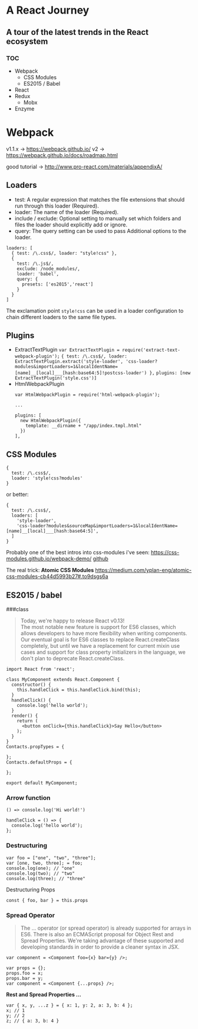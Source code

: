 # A React Journey
## A tour of the latest trends in the React ecosystem

### TOC

* Webpack
  * CSS Modules
  * ES2015 / Babel
* React
* Redux
  * Mobx
* Enzyme


# Webpack
v1.1.x -> https://webpack.github.io/
v2 -> https://webpack.github.io/docs/roadmap.html

good tutorial -> http://www.pro-react.com/materials/appendixA/


## Loaders

* test:  A regular expression that matches the file extensions that should run through this loader (Required).
* loader:  The name of the loader (Required).
* include / exclude:   Optional setting to manually set which folders and files the loader should explicitly add or ignore.
* query:  The query setting can be used to pass Additional options to the loader.

```
loaders: [
  { test: /\.css$/, loader: "style!css" },
  {
    test: /\.js$/,
    exclude: /node_modules/,
    loader: 'babel',
    query: {
      presets: ['es2015','react']
    }
  }
]
```

The exclamation point `style!css` can be used in a loader configuration to chain different loaders to the same file types.

## Plugins

* ExtractTextPlugin
  `var ExtractTextPlugin = require('extract-text-webpack-plugin');`
  `{ test: /\.css$/, loader: ExtractTextPlugin.extract('style-loader', 'css-loader?modules&importLoaders=1&localIdentName=[name]__[local]___[hash:base64:5]!postcss-loader') },`
  `plugins: [new ExtractTextPlugin('style.css')]`
* HtmlWebpackPlugin
  ```
  var HtmlWebpackPlugin = require('html-webpack-plugin');

  ...

  plugins: [
    new HtmlWebpackPlugin({
      template: __dirname + "/app/index.tmpl.html"
    })
  ],
  ```
## CSS Modules

```
{
  test: /\.css$/,
  loader: 'style!css?modules'
}
```
or better:
```
{
  test: /\.css$/,
  loaders: [
    'style-loader',
    'css-loader?modules&sourceMap&importLoaders=1&localIdentName=[name]__[local]___[hash:base64:5]',
  ]
}
```

Probably one of the best intros into css-modules i've seen: https://css-modules.github.io/webpack-demo/
[github](https://github.com/css-modules/webpack-demo)


The real trick: **Atomic CSS Modules**
https://medium.com/yplan-eng/atomic-css-modules-cb44d5993b27#.to9dsgs6a

## ES2015 / babel
###class
>Today, we're happy to release React v0.13!  
The most notable new feature is support for ES6 classes, which allows developers to have more flexibility when writing components. Our eventual goal is for ES6 classes to replace React.createClass completely, but until we have a replacement for current mixin use cases and support for class property initializers in the language, we don't plan to deprecate React.createClass.

```
import React from 'react';

class MyComponent extends React.Component {
  constructor() {
    this.handleClick = this.handleClick.bind(this);
  }
  handleClick() {
    console.log('hello world');
  }
  render() {
    return (
      <button onClick={this.handleClick}>Say Hello</button>
    );
  }
}
Contacts.propTypes = {

};
Contacts.defaultProps = {

};

export default MyComponent;
```
### Arrow function
`() => console.log('Hi world!')`

```
handleClick = () => {
  console.log('hello world');
};
```

### Destructuring
```
var foo = ["one", "two", "three"];
var [one, two, three]; = foo;
console.log(one); // "one"
console.log(two); // "two"
console.log(three); // "three"
```
Destructuring Props
```
const { foo, bar } = this.props
```
### Spread Operator
>The ... operator (or spread operator) is already supported for arrays in ES6. There is also an ECMAScript proposal for Object Rest and Spread Properties. We're taking advantage of these supported and developing standards in order to provide a cleaner syntax in JSX.

```
var component = <Component foo={x} bar={y} />;

var props = {};
props.foo = x;
props.bar = y;
var component = <Component {...props} />;
```

**Rest and Spread Properties ...**
```
var { x, y, ...z } = { x: 1, y: 2, a: 3, b: 4 };
x; // 1
y; // 2
z; // { a: 3, b: 4 }
```
